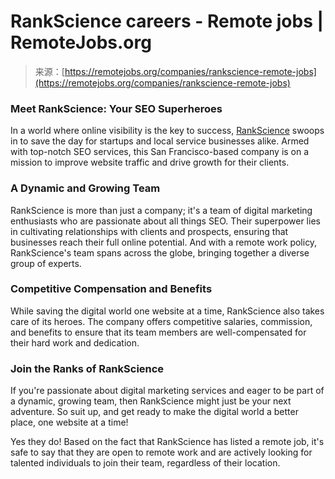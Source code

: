 <!--yml
category: 未分类
date: 2024-05-29 12:44:39
-->

# RankScience careers - Remote jobs | RemoteJobs.org

> 来源：[https://remotejobs.org/companies/rankscience-remote-jobs](https://remotejobs.org/companies/rankscience-remote-jobs)

### Meet RankScience: Your SEO Superheroes

In a world where online visibility is the key to success, [RankScience](https://www.rankscience.com/seo-company-san-francisco) swoops in to save the day for startups and local service businesses alike. Armed with top-notch SEO services, this San Francisco-based company is on a mission to improve website traffic and drive growth for their clients.

### A Dynamic and Growing Team

RankScience is more than just a company; it's a team of digital marketing enthusiasts who are passionate about all things SEO. Their superpower lies in cultivating relationships with clients and prospects, ensuring that businesses reach their full online potential. And with a remote work policy, RankScience's team spans across the globe, bringing together a diverse group of experts.

### Competitive Compensation and Benefits

While saving the digital world one website at a time, RankScience also takes care of its heroes. The company offers competitive salaries, commission, and benefits to ensure that its team members are well-compensated for their hard work and dedication.

### Join the Ranks of RankScience

If you're passionate about digital marketing services and eager to be part of a dynamic, growing team, then RankScience might just be your next adventure. So suit up, and get ready to make the digital world a better place, one website at a time!

Yes they do! Based on the fact that RankScience has listed a remote job, it's safe to say that they are open to remote work and are actively looking for talented individuals to join their team, regardless of their location.